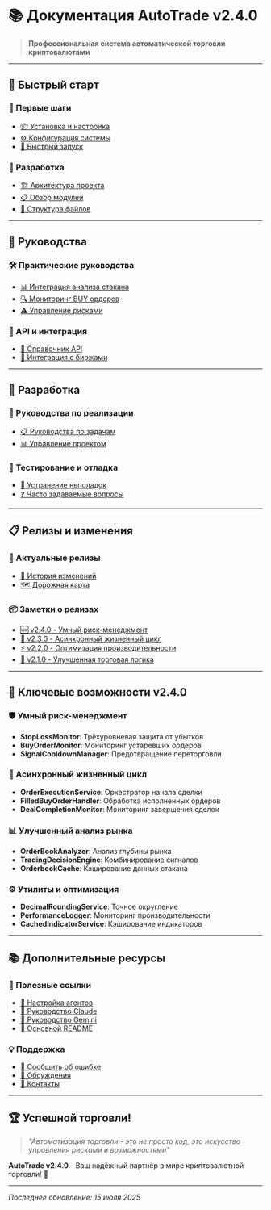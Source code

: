 # 📚 Документация AutoTrade v2.4.0

> **Профессиональная система автоматической торговли криптовалютами**

---

## 🚀 Быстрый старт

### 🎯 Первые шаги
- [📦 Установка и настройка](getting-started/INSTALLATION.md)
- [⚙️ Конфигурация системы](getting-started/CONFIGURATION.md)
- [🏃 Быстрый запуск](getting-started/QUICK_START.md)

### 🔧 Разработка
- [🏗️ Архитектура проекта](architecture/PROJECT_OVERVIEW.md)
- [📋 Обзор модулей](architecture/MODULE_OVERVIEW.md)
- [📂 Структура файлов](architecture/FILE_STRUCTURE.md)

---

## 📖 Руководства

### 🛠️ Практические руководства
- [📊 Интеграция анализа стакана](guides/ORDERBOOK_INTEGRATION.md)
- [🔍 Мониторинг BUY ордеров](guides/BUY_ORDER_MONITOR.md)
- [⚠️ Управление рисками](guides/RISK_MANAGEMENT.md)

### 🔌 API и интеграция
- [🔧 Справочник API](api/API_REFERENCE.md)
- [🏪 Интеграция с биржами](api/EXCHANGE_INTEGRATION.md)

---

## 🔬 Разработка

### 📝 Руководства по реализации
- [📋 Руководства по задачам](development/IMPLEMENTATION_GUIDES.md)
- [📊 Управление проектом](development/project_management/)

### 🧪 Тестирование и отладка
- [🔧 Устранение неполадок](troubleshooting/TROUBLESHOOTING.md)
- [❓ Часто задаваемые вопросы](troubleshooting/FAQ.md)

---

## 📋 Релизы и изменения

### 🎉 Актуальные релизы
- [📝 История изменений](releases/CHANGELOG.md)
- [🗺️ Дорожная карта](releases/ROADMAP.md)

### 📦 Заметки о релизах
- [🆕 v2.4.0 - Умный риск-менеджмент](releases/release-notes/v2.4.0.md)
- [🔄 v2.3.0 - Асинхронный жизненный цикл](releases/release-notes/v2.3.0.md)
- [⚡ v2.2.0 - Оптимизация производительности](releases/release-notes/v2.2.0.md)
- [🎯 v2.1.0 - Улучшенная торговая логика](releases/release-notes/v2.1.0.md)

---

## 🎯 Ключевые возможности v2.4.0

### 🛡️ Умный риск-менеджмент
- **StopLossMonitor**: Трёхуровневая защита от убытков
- **BuyOrderMonitor**: Мониторинг устаревших ордеров
- **SignalCooldownManager**: Предотвращение переторговли

### 🔄 Асинхронный жизненный цикл
- **OrderExecutionService**: Оркестратор начала сделки
- **FilledBuyOrderHandler**: Обработка исполненных ордеров
- **DealCompletionMonitor**: Мониторинг завершения сделок

### 📊 Улучшенный анализ рынка
- **OrderBookAnalyzer**: Анализ глубины рынка
- **TradingDecisionEngine**: Комбинирование сигналов
- **OrderbookCache**: Кэширование данных стакана

### ⚙️ Утилиты и оптимизация
- **DecimalRoundingService**: Точное округление
- **PerformanceLogger**: Мониторинг производительности
- **CachedIndicatorService**: Кэширование индикаторов

---

## 📚 Дополнительные ресурсы

### 🔗 Полезные ссылки
- [🤖 Настройка агентов](../AGENTS.md)
- [🧠 Руководство Claude](../CLAUDE.md)
- [💎 Руководство Gemini](../GEMINI.md)
- [📖 Основной README](../README.md)

### 💡 Поддержка
- [🐛 Сообщить об ошибке](https://github.com/your-repo/issues)
- [💬 Обсуждения](https://github.com/your-repo/discussions)
- [📧 Контакты](mailto:support@autotrade.dev)

---

## 🏆 Успешной торговли!

> *"Автоматизация торговли - это не просто код, это искусство управления рисками и возможностями"*

**AutoTrade v2.4.0** - Ваш надёжный партнёр в мире криптовалютной торговли! 🚀

---

*Последнее обновление: 15 июля 2025*